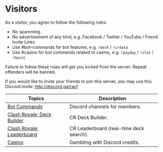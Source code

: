 # Visitors

As a visitor, you agree to follow the following rules:

+ No spamming.
+ No advertisement of any kind, e.g. Facebook / Twitter / YouTube / Friend Invite Links
+ Use #bot-commands for bot features, e.g. `!deck` / `!crdata`
+ Use #casino for bot commands related to casino, e.g. `!payday` / `!slot` / `!heist`

Failure to follow these rules will get you kicked from the server. Repeat offenders will be banned.

If you would like to invite your friends to join this server, you may use this Discord invite: http://discord.gg/racf

Topics | Description
--- | ---
[Bot Commands](visitor/red-commands.md) | Discord channels for members.
[Clash Royale: Deck Builder](visitor/deck-builder.md) | CR Deck Builder.
[Clash Royale: Leaderboard](visitor/crdata.md) | CR Leaderboard (real-time deck search).
[Casino](visitor/casino.md) | Gambling with Discord credits.

